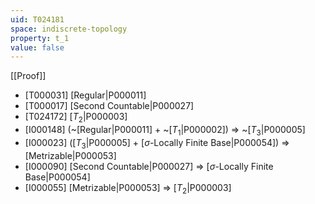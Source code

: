 ```yaml
---
uid: T024181
space: indiscrete-topology
property: t_1
value: false
---
```

[[Proof]]

* [T000031] [Regular|P000011]
* [T000017] [Second Countable|P000027]
* [T024172] [$T_2$|P000003]
* [I000148] (~[Regular|P000011] + ~[$T_1$|P000002]) => ~[$T_3$|P000005]
* [I000023] ([$T_3$|P000005] + [$\sigma$-Locally Finite Base|P000054]) => [Metrizable|P000053]
* [I000090] [Second Countable|P000027] => [$\sigma$-Locally Finite Base|P000054]
* [I000055] [Metrizable|P000053] => [$T_2$|P000003]

